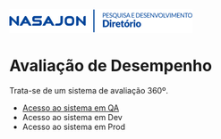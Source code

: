 ![](../../img/logo_diretorio.png "Logo da equipe Diretório")
# Avaliação de Desempenho

Trata-se de um sistema de avaliação 360º.

- [Acesso ao sistema em QA](https://avaliacaodesempenho.nasajonsistemas.com.br/)
- Acesso ao sistema em Dev
- Acesso ao sistema em Prod